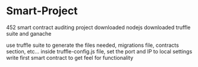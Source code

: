 # Smart-Project
452 smart contract auditing project
downloaded nodejs
downloaded truffle suite and ganache


use truffle suite to generate the files needed, migrations file, contracts section, etc...
inside truffle-config.js file, set the port and IP to local settings
write first smart contract to get feel for functionality
